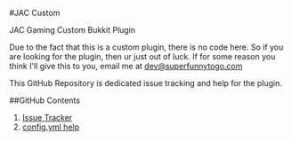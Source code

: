 #JAC Custom

JAC Gaming Custom Bukkit Plugin

Due to the fact that this is a custom plugin, there is no code here.  So if you are looking for the plugin, then ur just out of luck.  If for some reason you think I'll give this to you, email me at dev@superfunnytogo.com

This GitHub Repository is dedicated issue tracking and help for the plugin.

##GitHub Contents

1. [Issue Tracker](../../issues/new)
2. [config.yml help](/config.yml)
